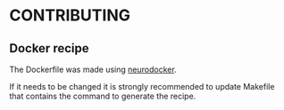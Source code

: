 # CONTRIBUTING

## Docker recipe

The Dockerfile was made using
[neurodocker](https://github.com/ReproNim/neurodocker).

If it needs to be changed it is strongly recommended to update Makefile that
contains the command to generate the recipe.
